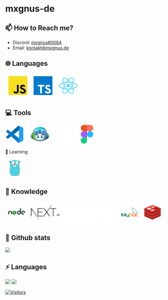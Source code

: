 # mxgnus-de

## 📫 How to Reach me?

-  Discord: <a href='https://discordapp.com/users/666974190561394698'>mxgnus#0084</a>
-  Email: <a href='mailto:kontakt@mxgnus.de'>kontakt@mxgnus.de</a>

## 🌐 Languages

<p>
<img src='./languages.png' />
</p>

## 💻 Tools

<p>
<img src='./tools.png' />
</p>

🤯 Learning

<p>
<img src='./learning.png' />
</p>

## 🧠 Knowledge

<p>
<img src='./knowledge.png' />
</p>

## 🚀 Github stats

<p>
<img src='https://github-readme-stats.vercel.app/api?username=mxgnus-de&show_icons=true&title_color=ffffff&icon_color=006ab0&text_color=daf7dc&bg_color=101010' />
</p>

## ⚡ Languages

<img src='https://github-readme-stats.vercel.app/api/top-langs/?username=mxgnus-de&show_icons=true&title_color=ffffff&icon_color=006ab0&text_color=daf7dc&bg_color=101010' />

<img src="https://wakatime.com/share/@mxgnus/17681045-bc98-4084-91b6-3a05fd394e8f.png" />

[![Visitors](https://api.visitorbadge.io/api/visitors?path=https%3A%2F%2Fgithub.com%2Fmxgnus%2FmxgnuscountColor=%23263759)](https://visitorbadge.io/status?path=https%3A%2F%2Fgithub.com%2Fmxgnus%2Fmxgnus)
